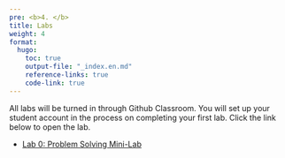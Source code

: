 ```yaml
---
pre: <b>4. </b>
title: Labs
weight: 4
format:
  hugo:
    toc: true
    output-file: "_index.en.md"
    reference-links: true
    code-link: true
---
```




All labs will be turned in through Github Classroom. You will set up your student account in the process on completing your first lab. Click the link below to open the lab.

-   [Lab 0: Problem Solving Mini-Lab][]

  [Lab 0: Problem Solving Mini-Lab]: https://moodle.smith.edu/mod/url/view.php?id=941581
